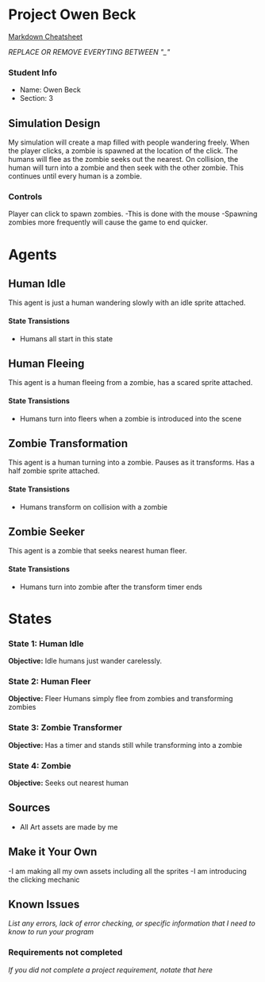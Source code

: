 # Project Owen Beck

[Markdown Cheatsheet](https://github.com/adam-p/markdown-here/wiki/Markdown-Here-Cheatsheet)

_REPLACE OR REMOVE EVERYTING BETWEEN "\_"_

### Student Info

-   Name: Owen Beck
-   Section: 3

## Simulation Design

My simulation will create a map filled with people wandering freely. When the player clicks, a zombie is spawned at the location of the click.
The humans will flee as the zombie seeks out the nearest. On collision, the human will turn into a zombie and then seek with the other zombie.
This continues until every human is a zombie.

### Controls
Player can click to spawn zombies.
    -This is done with the mouse
    -Spawning zombies more frequently will cause the game to end quicker.

# Agents
## Human Idle

This agent is just a human wandering slowly with an idle sprite attached.

#### State Transistions

- Humans all start in this state

## Human Fleeing
This agent is a human fleeing from a zombie, has a scared sprite attached.

#### State Transistions

- Humans turn into fleers when a zombie is introduced into the scene

## Zombie Transformation
This agent is a human turning into a zombie. Pauses as it transforms. Has a half zombie sprite attached.

#### State Transistions
- Humans transform on collision with a zombie

## Zombie Seeker
This agent is a zombie that seeks nearest human fleer.

#### State Transistions
- Humans turn into zombie after the transform timer ends

# States
### State 1: Human Idle

**Objective:** Idle humans just wander carelessly.

### State 2: Human Fleer

**Objective:** Fleer Humans simply flee from zombies and transforming zombies

### State 3: Zombie Transformer

**Objective:** Has a timer and stands still while transforming into a zombie

### State 4: Zombie

**Objective:** Seeks out nearest human
   
   
## Sources

-   All Art assets are made by me

## Make it Your Own

-I am making all my own assets including all the sprites
-I am introducing the clicking mechanic

## Known Issues

_List any errors, lack of error checking, or specific information that I need to know to run your program_

### Requirements not completed

_If you did not complete a project requirement, notate that here_

